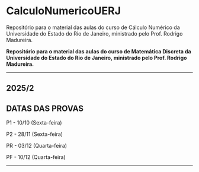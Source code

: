 # CalculoNumericoUERJ
Repositório para o material das aulas do curso de Cálculo Numérico da Universidade do Estado do Rio de Janeiro, ministrado pelo Prof. Rodrigo Madureira.

**Repositório para o material das aulas do curso de Matemática Discreta da Universidade do Estado do Rio de Janeiro, ministrado pelo Prof. Rodrigo Madureira.**

----------------------------------------------------------------------------------------------------------------------------------------------------------

**2025/2**
----------------------------------------------------------------------------------------------------------------------------------------------------------

**DATAS DAS PROVAS**
----------------------------------------------------------------------------------------------------------------------------------------------------------

P1 - 10/10 (Sexta-feira)

P2 - 28/11 (Sexta-feira)

PR - 03/12 (Quarta-feira)

PF - 10/12 (Quarta-feira)

----------------------------------------------------------------------------------------------------------------------------------------------------------
